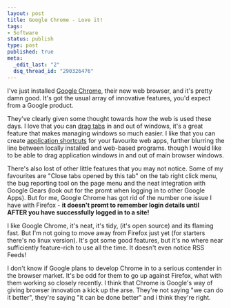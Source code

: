 ```yaml
--- 
layout: post
title: Google Chrome - Love it!
tags: 
- Software
status: publish
type: post
published: true
meta: 
  _edit_last: "2"
  dsq_thread_id: "290326476"
---
```

I've just installed [Google Chrome][1], their new web browser, and it's pretty damn good. It's got the usual array of innovative features, you'd expect from a Google product. 

They've clearly given some thought towards how the web is used these days. I love that you can [drag tabs][2] in and out of windows, it's a great feature that makes managing windows so much easier. I like that you can create [application shortcuts][3] for your favourite web apps, further blurring the line between locally installed and web-based programs. though I would like to be able to drag application windows in and out of main browser windows.

There's also lost of other little features that you may not notice. Some of my favourites are "Close tabs opened by this tab" on the tab right click menu, the bug reporting tool on the page menu and the neat integration with Google Gears (look out for the promt when logging in to other Google Apps). But for me, Google Chrome has got rid of the number one issue I have with Firefox - **it doesn't promt to remember login details until AFTER you have successfully logged in to a site!**

I like Google Chrome, it's neat, it's tidy, (it's open source) and its flaming fast. But I'm not going to move away from Firefox just yet (for starters there's no linux version). It's got some good features, but it's no where near sufficiently feature-rich to use all the time. It doesn't even notice RSS Feeds!

I don't know if Google plans to develop Chrome in to a serious contender in the browser market. It's be odd for them to go up against Firefox, what with them working so closely recently. I think that Chrome is Google's way of giving browser innovation a kick up the arse. They're not saying "we can do it better", they're saying "it can be done better" and i think they're right.

[1]: http://www.google.com/chrome/
[2]: http://www.google.com/support/chrome/bin/answer.py?answer=95622&amp;hl=en_GB
[3]: http://www.google.com/support/chrome/bin/answer.py?answer=95710&amp;hl=en_GB